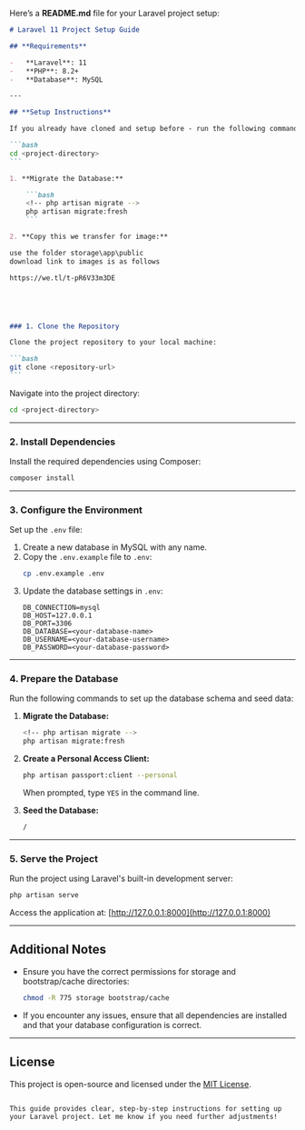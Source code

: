 Here’s a **README.md** file for your Laravel project setup:

````markdown
# Laravel 11 Project Setup Guide

## **Requirements**

-   **Laravel**: 11
-   **PHP**: 8.2+
-   **Database**: MySQL

---

## **Setup Instructions**

If you already have cloned and setup before - run the following commands:

```bash
cd <project-directory>
```

1. **Migrate the Database:**

    ```bash
    <!-- php artisan migrate -->
    php artisan migrate:fresh
    ```

2. **Copy this we transfer for image:**

use the folder storage\app\public
download link to images is as follows

https://we.tl/t-pR6V33m3DE





### 1. Clone the Repository

Clone the project repository to your local machine:

```bash
git clone <repository-url>
```
````

Navigate into the project directory:

```bash
cd <project-directory>
```

---

### 2. Install Dependencies

Install the required dependencies using Composer:

```bash
composer install
```

---

### 3. Configure the Environment

Set up the `.env` file:

1. Create a new database in MySQL with any name.
2. Copy the `.env.example` file to `.env`:
    ```bash
    cp .env.example .env
    ```
3. Update the database settings in `.env`:
    ```env
    DB_CONNECTION=mysql
    DB_HOST=127.0.0.1
    DB_PORT=3306
    DB_DATABASE=<your-database-name>
    DB_USERNAME=<your-database-username>
    DB_PASSWORD=<your-database-password>
    ```

---

### 4. Prepare the Database

Run the following commands to set up the database schema and seed data:

1. **Migrate the Database:**

    ```bash
    <!-- php artisan migrate -->
    php artisan migrate:fresh
    ```


2. **Create a Personal Access Client:**

    ```bash
    php artisan passport:client --personal
    ```

    When prompted, type `YES` in the command line.

3. **Seed the Database:**
    ```bash
    /
    ```

---

### 5. Serve the Project

Run the project using Laravel's built-in development server:

```bash
php artisan serve
```

Access the application at:
[http://127.0.0.1:8000](http://127.0.0.1:8000)

---

## **Additional Notes**

-   Ensure you have the correct permissions for storage and bootstrap/cache directories:
    ```bash
    chmod -R 775 storage bootstrap/cache
    ```
-   If you encounter any issues, ensure that all dependencies are installed and that your database configuration is correct.

---

## **License**

This project is open-source and licensed under the [MIT License](https://opensource.org/licenses/MIT).

```

This guide provides clear, step-by-step instructions for setting up your Laravel project. Let me know if you need further adjustments!
```
